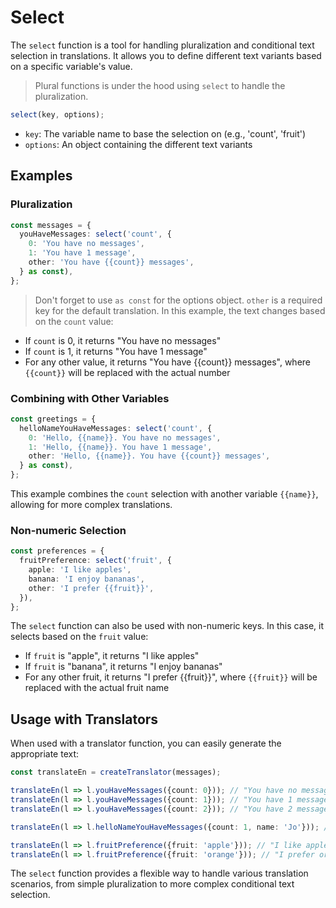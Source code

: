 # Select

The `select` function is a tool for handling pluralization and conditional text selection in translations. It allows you to define different text variants based on a specific variable's value.

> Plural functions is under the hood using `select` to handle the pluralization.

```typescript
select(key, options);
```

- `key`: The variable name to base the selection on (e.g., 'count', 'fruit')
- `options`: An object containing the different text variants

## Examples

### Pluralization

```typescript
const messages = {
  youHaveMessages: select('count', {
    0: 'You have no messages',
    1: 'You have 1 message',
    other: 'You have {{count}} messages',
  } as const),
};
```

> Don't forget to use `as const` for the options object.
> `other` is a required key for the default translation.
> In this example, the text changes based on the `count` value:

- If `count` is 0, it returns "You have no messages"
- If `count` is 1, it returns "You have 1 message"
- For any other value, it returns "You have {{count}} messages", where `{{count}}` will be replaced with the actual number

### Combining with Other Variables

```typescript
const greetings = {
  helloNameYouHaveMessages: select('count', {
    0: 'Hello, {{name}}. You have no messages',
    1: 'Hello, {{name}}. You have 1 message',
    other: 'Hello, {{name}}. You have {{count}} messages',
  } as const),
};
```

This example combines the `count` selection with another variable `{{name}}`, allowing for more complex translations.

### Non-numeric Selection

```typescript
const preferences = {
  fruitPreference: select('fruit', {
    apple: 'I like apples',
    banana: 'I enjoy bananas',
    other: 'I prefer {{fruit}}',
  }),
};
```

The `select` function can also be used with non-numeric keys. In this case, it selects based on the `fruit` value:

- If `fruit` is "apple", it returns "I like apples"
- If `fruit` is "banana", it returns "I enjoy bananas"
- For any other fruit, it returns "I prefer {{fruit}}", where `{{fruit}}` will be replaced with the actual fruit name

## Usage with Translators

When used with a translator function, you can easily generate the appropriate text:

```typescript
const translateEn = createTranslator(messages);

translateEn(l => l.youHaveMessages({count: 0})); // "You have no messages"
translateEn(l => l.youHaveMessages({count: 1})); // "You have 1 message"
translateEn(l => l.youHaveMessages({count: 2})); // "You have 2 messages"

translateEn(l => l.helloNameYouHaveMessages({count: 1, name: 'Jo'})); // "Hello, Jo. You have 1 message"

translateEn(l => l.fruitPreference({fruit: 'apple'})); // "I like apples"
translateEn(l => l.fruitPreference({fruit: 'orange'})); // "I prefer orange"
```

The `select` function provides a flexible way to handle various translation scenarios, from simple pluralization to more complex conditional text selection.
